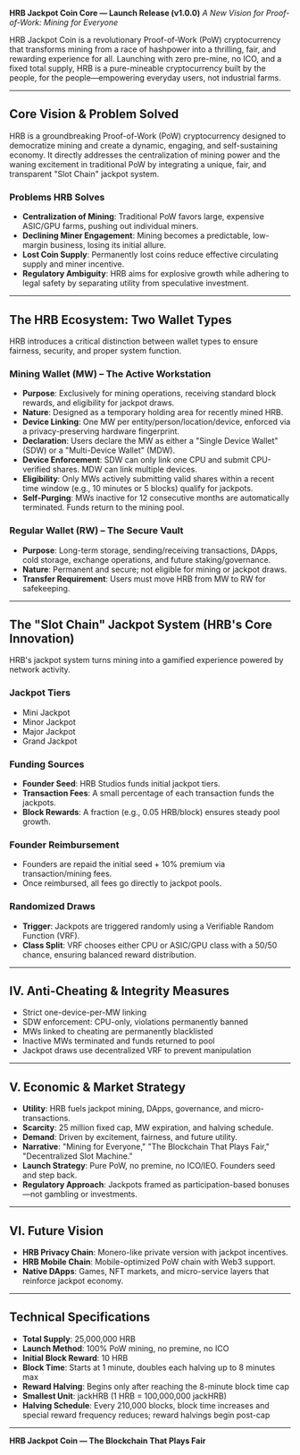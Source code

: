 **HRB Jackpot Coin Core — Launch Release (v1.0.0)**
*A New Vision for Proof-of-Work: Mining for Everyone*

HRB Jackpot Coin is a revolutionary Proof-of-Work (PoW) cryptocurrency that transforms mining from a race of hashpower into a thrilling, fair, and rewarding experience for all. Launching with zero pre-mine, no ICO, and a fixed total supply, HRB is a pure-mineable cryptocurrency built by the people, for the people—empowering everyday users, not industrial farms.

---

## Core Vision & Problem Solved

HRB is a groundbreaking Proof-of-Work (PoW) cryptocurrency designed to democratize mining and create a dynamic, engaging, and self-sustaining economy. It directly addresses the centralization of mining power and the waning excitement in traditional PoW by integrating a unique, fair, and transparent "Slot Chain" jackpot system.

### Problems HRB Solves

* **Centralization of Mining**: Traditional PoW favors large, expensive ASIC/GPU farms, pushing out individual miners.
* **Declining Miner Engagement**: Mining becomes a predictable, low-margin business, losing its initial allure.
* **Lost Coin Supply**: Permanently lost coins reduce effective circulating supply and miner incentive.
* **Regulatory Ambiguity**: HRB aims for explosive growth while adhering to legal safety by separating utility from speculative investment.

---

## The HRB Ecosystem: Two Wallet Types

HRB introduces a critical distinction between wallet types to ensure fairness, security, and proper system function.

### Mining Wallet (MW) – The Active Workstation

* **Purpose**: Exclusively for mining operations, receiving standard block rewards, and eligibility for jackpot draws.
* **Nature**: Designed as a temporary holding area for recently mined HRB.
* **Device Linking**: One MW per entity/person/location/device, enforced via a privacy-preserving hardware fingerprint.
* **Declaration**: Users declare the MW as either a "Single Device Wallet" (SDW) or a "Multi-Device Wallet" (MDW).
* **Device Enforcement**: SDW can only link one CPU and submit CPU-verified shares. MDW can link multiple devices.
* **Eligibility**: Only MWs actively submitting valid shares within a recent time window (e.g., 10 minutes or 5 blocks) qualify for jackpots.
* **Self-Purging**: MWs inactive for 12 consecutive months are automatically terminated. Funds return to the mining pool.

### Regular Wallet (RW) – The Secure Vault

* **Purpose**: Long-term storage, sending/receiving transactions, DApps, cold storage, exchange operations, and future staking/governance.
* **Nature**: Permanent and secure; not eligible for mining or jackpot draws.
* **Transfer Requirement**: Users must move HRB from MW to RW for safekeeping.

---

## The "Slot Chain" Jackpot System (HRB's Core Innovation)

HRB's jackpot system turns mining into a gamified experience powered by network activity.

### Jackpot Tiers

* Mini Jackpot
* Minor Jackpot
* Major Jackpot
* Grand Jackpot

### Funding Sources

* **Founder Seed**: HRB Studios funds initial jackpot tiers.
* **Transaction Fees**: A small percentage of each transaction funds the jackpots.
* **Block Rewards**: A fraction (e.g., 0.05 HRB/block) ensures steady pool growth.

### Founder Reimbursement

* Founders are repaid the initial seed + 10% premium via transaction/mining fees.
* Once reimbursed, all fees go directly to jackpot pools.

### Randomized Draws

* **Trigger**: Jackpots are triggered randomly using a Verifiable Random Function (VRF).
* **Class Split**: VRF chooses either CPU or ASIC/GPU class with a 50/50 chance, ensuring balanced reward distribution.

---

## IV. Anti-Cheating & Integrity Measures

* Strict one-device-per-MW linking
* SDW enforcement: CPU-only, violations permanently banned
* MWs linked to cheating are permanently blacklisted
* Inactive MWs terminated and funds returned to pool
* Jackpot draws use decentralized VRF to prevent manipulation

---

## V. Economic & Market Strategy

* **Utility**: HRB fuels jackpot mining, DApps, governance, and micro-transactions.
* **Scarcity**: 25 million fixed cap, MW expiration, and halving schedule.
* **Demand**: Driven by excitement, fairness, and future utility.
* **Narrative**: "Mining for Everyone," "The Blockchain That Plays Fair," "Decentralized Slot Machine."
* **Launch Strategy**: Pure PoW, no premine, no ICO/IEO. Founders seed and step back.
* **Regulatory Approach**: Jackpots framed as participation-based bonuses—not gambling or investments.

---

## VI. Future Vision

* **HRB Privacy Chain**: Monero-like private version with jackpot incentives.
* **HRB Mobile Chain**: Mobile-optimized PoW chain with Web3 support.
* **Native DApps**: Games, NFT markets, and micro-service layers that reinforce jackpot economy.

---

## Technical Specifications

* **Total Supply**: 25,000,000 HRB
* **Launch Method**: 100% PoW mining, no premine, no ICO
* **Initial Block Reward**: 10 HRB
* **Block Time**: Starts at 1 minute, doubles each halving up to 8 minutes max
* **Reward Halving**: Begins only after reaching the 8-minute block time cap
* **Smallest Unit**: jackHRB (1 HRB = 100,000,000 jackHRB)
* **Halving Schedule**: Every 210,000 blocks, block time increases and special reward frequency reduces; reward halvings begin post-cap

---

**HRB Jackpot Coin — The Blockchain That Plays Fair**
